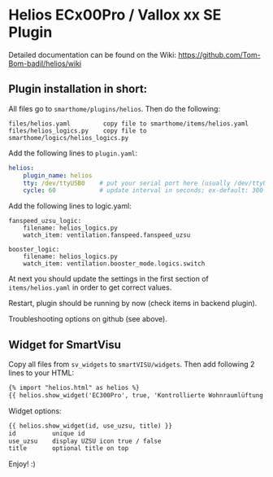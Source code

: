 # Helios ECx00Pro / Vallox xx SE Plugin

Detailed documentation can be found on the Wiki:
https://github.com/Tom-Bom-badil/helios/wiki


## Plugin installation in short:

All files go to ``smarthome/plugins/helios``. Then do the following:

```
files/helios.yaml         copy file to smarthome/items/helios.yaml
files/helios_logics.py    copy file to smarthome/logics/helios_logics.py
```

Add the following lines to ``plugin.yaml``:

```yaml
helios:
    plugin_name: helios
    tty: /dev/ttyUSB0    # put your serial port here (usually /dev/ttyUSB0 or /dev/ttyAMA0)
    cycle: 60            # update interval in seconds; ex-default: 300
```

Add the following lines to logic.yaml:

```
fanspeed_uzsu_logic:
    filename: helios_logics.py
    watch_item: ventilation.fanspeed.fanspeed_uzsu

booster_logic:
    filename: helios_logics.py
    watch_item: ventilation.booster_mode.logics.switch
```

At next you should update the settings in the first section of ``items/helios.yaml`` in order to get correct values.

Restart, plugin should be running by now (check items in backend plugin).

Troubleshooting options on github (see above).

## Widget for SmartVisu

Copy all files from ``sv_widgets`` to ``smartVISU/widgets``. Then add following 2 lines to your HTML:

```html
{% import "helios.html" as helios %}
{{ helios.show_widget('EC300Pro', true, 'Kontrollierte Wohnraumlüftung') }}
```

Widget options:
```html
{{ helios.show_widget(id, use_uzsu, title) }}
id          unique id
use_uzsu    display UZSU icon true / false
title       optional title on top
```

Enjoy! :)
